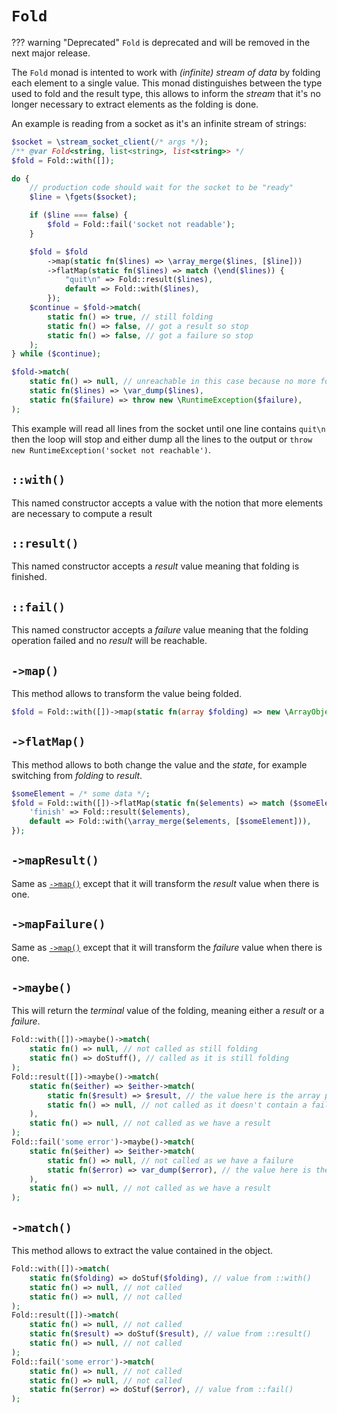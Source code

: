 # `Fold`

??? warning "Deprecated"
    `Fold` is deprecated and will be removed in the next major release.

The `Fold` monad is intented to work with _(infinite) stream of data_ by folding each element to a single value. This monad distinguishes between the type used to fold and the result type, this allows to inform the _stream_ that it's no longer necessary to extract elements as the folding is done.

An example is reading from a socket as it's an infinite stream of strings:

```php
$socket = \stream_socket_client(/* args */);
/** @var Fold<string, list<string>, list<string>> */
$fold = Fold::with([]);

do {
    // production code should wait for the socket to be "ready"
    $line = \fgets($socket);

    if ($line === false) {
        $fold = Fold::fail('socket not readable');
    }

    $fold = $fold
        ->map(static fn($lines) => \array_merge($lines, [$line]))
        ->flatMap(static fn($lines) => match (\end($lines)) {
            "quit\n" => Fold::result($lines),
            default => Fold::with($lines),
        });
    $continue = $fold->match(
        static fn() => true, // still folding
        static fn() => false, // got a result so stop
        static fn() => false, // got a failure so stop
    );
} while ($continue);

$fold->match(
    static fn() => null, // unreachable in this case because no more folding outside the loop
    static fn($lines) => \var_dump($lines),
    static fn($failure) => throw new \RuntimeException($failure),
);
```

This example will read all lines from the socket until one line contains `quit\n` then the loop will stop and either dump all the lines to the output or `throw new RuntimeException('socket not reachable')`.

## `::with()`

This named constructor accepts a value with the notion that more elements are necessary to compute a result

## `::result()`

This named constructor accepts a _result_ value meaning that folding is finished.

## `::fail()`

This named constructor accepts a _failure_ value meaning that the folding operation failed and no _result_ will be reachable.

## `->map()`

This method allows to transform the value being folded.

```php
$fold = Fold::with([])->map(static fn(array $folding) => new \ArrayObject($folding));
```

## `->flatMap()`

This method allows to both change the value and the _state_, for example switching from _folding_ to _result_.

```php
$someElement = /* some data */;
$fold = Fold::with([])->flatMap(static fn($elements) => match ($someElement) {
    'finish' => Fold::result($elements),
    default => Fold::with(\array_merge($elements, [$someElement])),
});
```

## `->mapResult()`

Same as [`->map()`](#-map) except that it will transform the _result_ value when there is one.

## `->mapFailure()`

Same as [`->map()`](#-map) except that it will transform the _failure_ value when there is one.

## `->maybe()`

This will return the _terminal_ value of the folding, meaning either a _result_ or a _failure_.

```php
Fold::with([])->maybe()->match(
    static fn() => null, // not called as still folding
    static fn() => doStuff(), // called as it is still folding
);
Fold::result([])->maybe()->match(
    static fn($either) => $either->match(
        static fn($result) => $result, // the value here is the array passed to ::result() above
        static fn() => null, // not called as it doesn't contain a failure
    ),
    static fn() => null, // not called as we have a result
);
Fold::fail('some error')->maybe()->match(
    static fn($either) => $either->match(
        static fn() => null, // not called as we have a failure
        static fn($error) => var_dump($error), // the value here is the string passed to ::fail() above
    ),
    static fn() => null, // not called as we have a result
);
```

## `->match()`

This method allows to extract the value contained in the object.

```php
Fold::with([])->match(
    static fn($folding) => doStuf($folding), // value from ::with()
    static fn() => null, // not called
    static fn() => null, // not called
);
Fold::result([])->match(
    static fn() => null, // not called
    static fn($result) => doStuf($result), // value from ::result()
    static fn() => null, // not called
);
Fold::fail('some error')->match(
    static fn() => null, // not called
    static fn() => null, // not called
    static fn($error) => doStuf($error), // value from ::fail()
);
```

